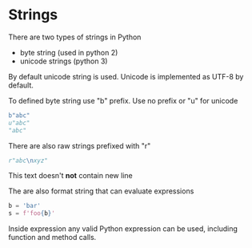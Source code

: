 # Strings

There are two types of strings in Python
* byte string (used in python 2)
* unicode strings (python 3)

By default unicode string is used. Unicode is implemented as UTF-8 by default.

To defined byte string use "b" prefix. Use no prefix or "u" for unicode
```python
b"abc"
u"abc"
"abc"
```

There are also raw strings prefixed with "r"
```python
r"abc\nxyz"
```
This text doesn't **not** contain new line


The are also format string that can evaluate expressions
```python
b = 'bar'
s = f'foo{b}'
```
Inside expression any valid Python expression can be used, including function and method calls.
